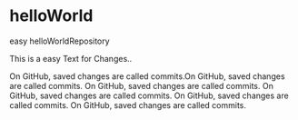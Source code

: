 # helloWorld
easy helloWorldRepository

This is a easy Text for Changes..

On GitHub, saved changes are called commits.On GitHub, saved changes are called commits.
On GitHub, saved changes are called commits.
On GitHub, saved changes are called commits.
On GitHub, saved changes are called commits.
On GitHub, saved changes are called commits.
